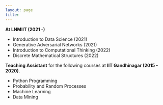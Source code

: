 ```yaml
---
layout: page
title: 
---
```


**At LNMIIT (2021 -)**

- Introduction to Data Science (2021)
- Generative Adversarial Networks (2021)
- Introduction to Computational Thinking (2022)
- Discrete Mathematical Structures (2022)


**Teaching Assistant** for the following courses at **IIT Gandhinagar (2015 - 2020)**. 

- Python Programming            
- Probability and Random Processes 
- Machine Learning             
- Data Mining              
